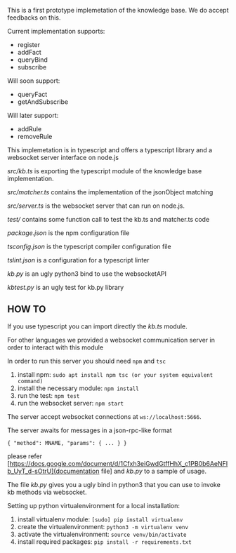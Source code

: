 This is a first prototype implemetation of the knowledge base.
We do accept feedbacks on this.

Current implementation supports:
* register
* addFact
* queryBind
* subscribe

Will soon support:
* queryFact
* getAndSubscribe

Will later support:
* addRule
* removeRule

This implemetation is in typescript and offers a typescript library and a websocket server interface on node.js



*src/kb.ts* is exporting the typescript module of the knowledge base implementation.

*src/matcher.ts* contains the implementation of the jsonObject matching

*src/server.ts* is the websocket server that can run on node.js.

*test/* contains some function call to test the kb.ts and matcher.ts code

*package.json* is the npm configuration file

*tsconfig.json* is the typescript compiler configuration file

*tslint.json* is a configuration for a typescript linter

*kb.py* is an ugly python3 bind to use the websocketAPI

*kbtest.py* is an ugly test for kb.py library

## HOW TO

If you use typescript you can import directly the *kb.ts* module.

For other languages we provided a websocket communication server in order to interact with this module

In order to run this server you should need `npm` and `tsc`

1. install npm: `sudo apt install npm tsc (or your system equivalent command) `
2. install the necessary module: `npm install`
3. run the test: `npm test`
4. run the websocket server: `npm start`

The server accept websocket connections at `ws://localhost:5666`.

The server awaits for messages in a json-rpc-like format 
```
{ "method": MNAME, "params": { ... } }
```
please refer [https://docs.google.com/document/d/1Cfxh3eiGwdGtffHhX_c1PB0b6AeNFIb_UyT_d-sOtrU](documentation file] and *kb.py* to a sample of usage.


The file *kb.py* gives you a ugly bind in python3 that you can use to invoke kb methods via websocket.

Setting up python virtualenvironment for a local installation:

1. install virtualenv module: `[sudo] pip install virtualenv`
2. create the virtualenvironment: `python3 -m virtualenv venv`
3. activate the virtualenvironment: `source venv/bin/activate`
4. install required packages: `pip install -r requirements.txt`

